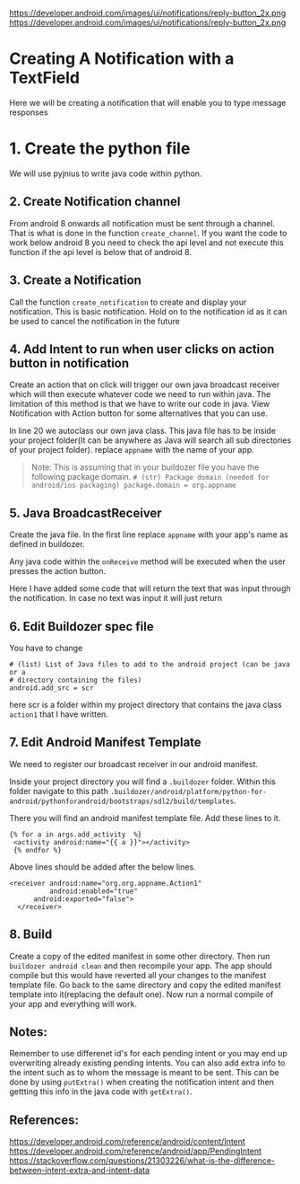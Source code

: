 https://developer.android.com/images/ui/notifications/reply-button_2x.png
https://developer.android.com/images/ui/notifications/reply-button_2x.png

# Creating A Notification with a TextField

Here we will be creating a notification that will enable you to type message responses

# 1. Create the python file
  We will use pyjnius to write java code within python.

## 2. Create Notification channel
  From android 8 onwards all notification must be sent through a channel. That is what is done in the function `create_channel`. If you want the code to work below android 8 you need to check the api level and not execute this function if the api level is below that of android 8.

## 3. Create a Notification
  Call the function `create_notification` to create and display your notification. This is basic notification. Hold on to the notification id as it can be used to cancel the notification in the future

## 4. Add Intent to run when user clicks on action button in notification
  Create an action that on click will trigger our own java broadcast receiver which will then execute whatever code we need to run within java. The limitation of this method is that we have to write our code in java. View Notification with Action button for some alternatives that you can use.
  
  In line 20 we autoclass our own java class. This java file has to be inside your project folder(It can be anywhere as Java will search all sub directories of your project folder). replace `appname` with the name of your app.

  > Note: This is assuming that in your buildozer file you have the following package domain.
    ```
    # (str) Package domain (needed for android/ios packaging)
    package.domain = org.appname
    ```

## 5. Java BroadcastReceiver
  Create the java file. In the first line replace `appname` with your app's name as defined in buildozer.

  Any java code within the `onReceive` method will be executed when the user presses the action button.

  Here I have added some code that will return the text that was input through the notification. In case no text was input it will just return

## 6. Edit Buildozer spec file
  You have to change
  ```
  # (list) List of Java files to add to the android project (can be java or a
  # directory containing the files)
  android.add_src = scr
  ```
  here scr is a folder within my project directory that contains the java class `action1` that I have written.

## 7. Edit Android Manifest Template
  We need to register our broadcast receiver in our android manifest.

  Inside your project directory you will find a `.buildozer` folder. Within this folder navigate to this path `.buildozer/android/platform/python-for-android/pythonforandroid/bootstraps/sdl2/build/templates`.

  There you will find an android manifest template file.
  Add these lines to it.
  ```
  {% for a in args.add_activity  %}
   <activity android:name="{{ a }}"></activity>
   {% endfor %}
  ```
Above lines should be added after the below lines.
  ```
  <receiver android:name="org.org.appname.Action1"
            android:enabled="true"
        android:exported="false">
    </receiver>
  ```

## 8. Build
  Create a copy of the edited manifest in some other directory.
  Then run `buildozer android clean` and then recompile your app. The app should compile but this would have reverted all your changes to the manifest template file. Go back to the same directory and copy the edited manifest template into it(replacing the default one). Now run a normal compile of your app and everything will work.

## Notes:
  Remember to use differenet id's for each pending intent or you may end up overwriting already existing pending intents. You can also add extra info to the intent such as to whom the message is meant to be sent. This can be done by using `putExtra()` when creating the notification intent and then gettting this info in the java code with `getExtra()`.

## References:
https://developer.android.com/reference/android/content/Intent
https://developer.android.com/reference/android/app/PendingIntent
https://stackoverflow.com/questions/21303226/what-is-the-difference-between-intent-extra-and-intent-data
